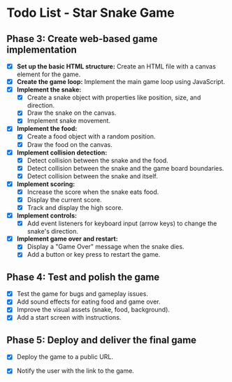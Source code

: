 # Todo List - Star Snake Game

## Phase 3: Create web-based game implementation

- [x] **Set up the basic HTML structure:** Create an HTML file with a canvas element for the game.
- [x] **Create the game loop:** Implement the main game loop using JavaScript.
- [x] **Implement the snake:**
    - [x] Create a snake object with properties like position, size, and direction.
    - [x] Draw the snake on the canvas.
    - [x] Implement snake movement.
- [x] **Implement the food:**
    - [x] Create a food object with a random position.
    - [x] Draw the food on the canvas.
- [x] **Implement collision detection:**
    - [x] Detect collision between the snake and the food.
    - [x] Detect collision between the snake and the game board boundaries.
    - [x] Detect collision between the snake and itself.
- [x] **Implement scoring:**
    - [x] Increase the score when the snake eats food.
    - [x] Display the current score.
    - [x] Track and display the high score.
- [x] **Implement controls:**
    - [x] Add event listeners for keyboard input (arrow keys) to change the snake's direction.
- [x] **Implement game over and restart:**
    - [x] Display a "Game Over" message when the snake dies.
    - [x] Add a button or key press to restart the game.

## Phase 4: Test and polish the game

- [x] Test the game for bugs and gameplay issues.
- [x] Add sound effects for eating food and game over.
- [x] Improve the visual assets (snake, food, background).
- [x] Add a start screen with instructions.

## Phase 5: Deploy and deliver the final game

- [x] Deploy the game to a public URL.
- [x] Notify the user with the link to the game.

